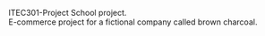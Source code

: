 ITEC301-Project
School project.  
E-commerce project for a fictional company called brown charcoal.  
